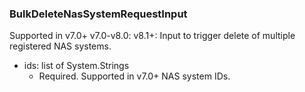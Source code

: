 ### BulkDeleteNasSystemRequestInput
Supported in v7.0+
v7.0-v8.0:
v8.1+: Input to trigger delete of multiple registered NAS systems.

- ids: list of System.Strings
  - Required. Supported in v7.0+
NAS system IDs.
